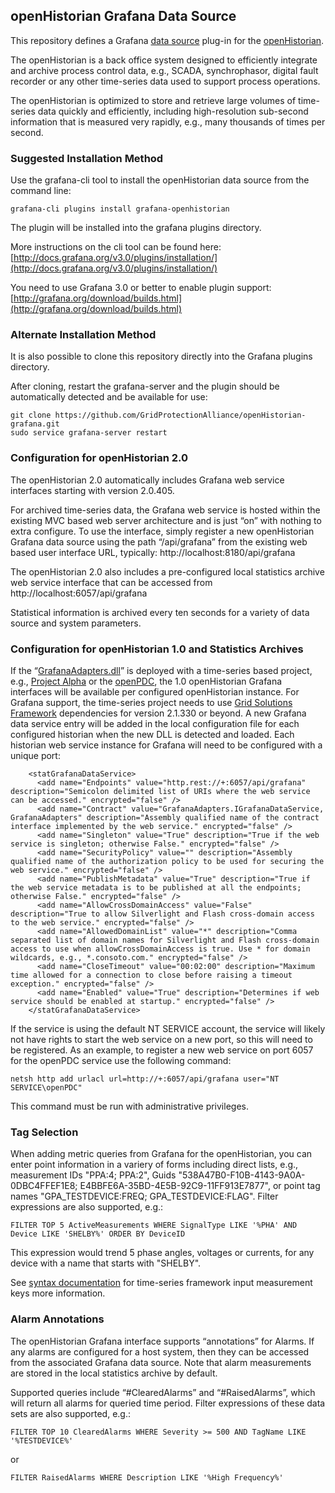## openHistorian Grafana Data Source

This repository defines a Grafana [data source](http://docs.grafana.org/datasources/overview/) plug-in for the [openHistorian](https://github.com/GridProtectionAlliance/openHistorian).

The openHistorian is a back office system designed to efficiently integrate and archive process control data, e.g., SCADA, synchrophasor, digital fault recorder or any other time-series data used to support process operations.

The openHistorian is optimized to store and retrieve large volumes of time-series data quickly and efficiently, including high-resolution sub-second information that is measured very rapidly, e.g., many thousands of times per second.

### Suggested Installation Method

Use the grafana-cli tool to install the openHistorian data source from the command line:

```
grafana-cli plugins install grafana-openhistorian
```

The plugin will be installed into the grafana plugins directory.

More instructions on the cli tool can be found here: [http://docs.grafana.org/v3.0/plugins/installation/](http://docs.grafana.org/v3.0/plugins/installation/)

You need to use Grafana 3.0 or better to enable plugin support: [http://grafana.org/download/builds.html](http://grafana.org/download/builds.html)

### Alternate Installation Method

It is also possible to clone this repository directly into the Grafana plugins directory.

After cloning, restart the grafana-server and the plugin should be automatically detected and be available for use:
```
git clone https://github.com/GridProtectionAlliance/openHistorian-grafana.git
sudo service grafana-server restart
```

### Configuration for openHistorian 2.0

The openHistorian 2.0 automatically includes Grafana web service interfaces starting with version 2.0.405.

For archived time-series data, the Grafana web service is hosted within the existing MVC based web server architecture and is just “on” with nothing to extra configure. To use the interface, simply register a new openHistorian Grafana data source using the path “/api/grafana” from the existing web based user interface URL, typically: http://localhost:8180/api/grafana

The openHistorian 2.0 also includes a pre-configured local statistics archive web service interface that can be accessed from http://localhost:6057/api/grafana

Statistical information is archived every ten seconds for a variety of data source and system parameters.

### Configuration for openHistorian 1.0 and Statistics Archives

If the “[GrafanaAdapters.dll](https://www.gridprotectionalliance.org/NightlyBuilds/GridSolutionsFramework/Beta/Libraries/)” is deployed with a time-series based project, e.g., [Project Alpha](https://github.com/GridProtectionAlliance/projectalpha) or the [openPDC](https://github.com/GridProtectionAlliance/openPDC), the 1.0 openHistorian Grafana interfaces will be available per configured openHistorian instance. For Grafana support, the time-series project needs to use [Grid Solutions Framework](https://github.com/GridProtectionAlliance/gsf) dependencies for version 2.1.330 or beyond. A new Grafana data service entry will be added in the local configuration file for each configured historian when the new DLL is detected and loaded. Each historian web service instance for Grafana will need to be configured with a unique port:
```
    <statGrafanaDataService>
      <add name="Endpoints" value="http.rest://+:6057/api/grafana" description="Semicolon delimited list of URIs where the web service can be accessed." encrypted="false" />
      <add name="Contract" value="GrafanaAdapters.IGrafanaDataService, GrafanaAdapters" description="Assembly qualified name of the contract interface implemented by the web service." encrypted="false" />
      <add name="Singleton" value="True" description="True if the web service is singleton; otherwise False." encrypted="false" />
      <add name="SecurityPolicy" value="" description="Assembly qualified name of the authorization policy to be used for securing the web service." encrypted="false" />
      <add name="PublishMetadata" value="True" description="True if the web service metadata is to be published at all the endpoints; otherwise False." encrypted="false" />
      <add name="AllowCrossDomainAccess" value="False" description="True to allow Silverlight and Flash cross-domain access to the web service." encrypted="false" />
      <add name="AllowedDomainList" value="*" description="Comma separated list of domain names for Silverlight and Flash cross-domain access to use when allowCrossDomainAccess is true. Use * for domain wildcards, e.g., *.consoto.com." encrypted="false" />
      <add name="CloseTimeout" value="00:02:00" description="Maximum time allowed for a connection to close before raising a timeout exception." encrypted="false" />
      <add name="Enabled" value="True" description="Determines if web service should be enabled at startup." encrypted="false" />
    </statGrafanaDataService>
```
If the service is using the default NT SERVICE account, the service will likely not have rights to start the web service on a new port, so this will need to be registered. As an example, to register a new web service on port 6057 for the openPDC service use the following command:
```
netsh http add urlacl url=http://+:6057/api/grafana user="NT SERVICE\openPDC"
```
This command must be run with administrative privileges.

### Tag Selection

When adding metric queries from Grafana for the openHistorian, you can enter point information in a variery of forms including direct lists, e.g., measurement IDs "PPA:4; PPA:2", Guids "538A47B0-F10B-4143-9A0A-0DBC4FFEF1E8; E4BBFE6A-35BD-4E5B-92C9-11FF913E7877", or point tag names "GPA_TESTDEVICE:FREQ; GPA_TESTDEVICE:FLAG". Filter expressions are also supported, e.g.:
```
FILTER TOP 5 ActiveMeasurements WHERE SignalType LIKE '%PHA' AND Device LIKE 'SHELBY%' ORDER BY DeviceID
```
This expression would trend 5 phase angles, voltages or currents, for any device with a name that starts with "SHELBY".

See [syntax documentation](https://github.com/GridProtectionAlliance/openPDC/blob/master/Source/Documentation/wiki/Connection_Strings.md#input_and_output_syntax) for time-series framework input measurement keys more information.

### Alarm Annotations

The openHistorian Grafana interface supports “annotations” for Alarms. If any alarms are configured for a host system, then they can be accessed from the associated Grafana data source. Note that alarm measurements are stored in the local statistics archive by default.

Supported queries include “#ClearedAlarms” and “#RaisedAlarms”, which will return all alarms for queried time period. Filter expressions of these data sets are also supported, e.g.:
```
FILTER TOP 10 ClearedAlarms WHERE Severity >= 500 AND TagName LIKE '%TESTDEVICE%'
```
or
```
FILTER RaisedAlarms WHERE Description LIKE '%High Frequency%'
```
